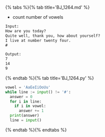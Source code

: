 {% tabs %}{% tab title='BJ_1264.md' %}

* count number of vowels

```txt
Input:
How are you today?
Quite well, thank you, how about yourself?
I live at number twenty four.
#

Output:
7
14
9
```

{% endtab %}{% tab title='BJ_1264.py' %}

```py
vowel = 'AaEeIiOoUu'
while line := input() != '#':
  answer = 0
  for i in line:
    if i in vowel:
      answer += 1
  print(answer)
  line = input()
```

{% endtab %}{% endtabs %}
